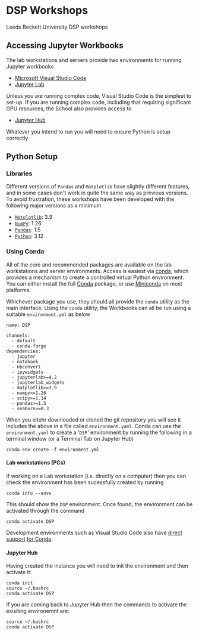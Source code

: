 # DSP Workshops
Leeds Beckett University DSP workshops

## Accessing Jupyter Workbooks

The lab workstations and servers provide two environments for running Jupyter workbooks

- [Microsoft Visual Studio Code](https://code.visualstudio.com/docs/datascience/jupyter-notebooks)
- [Jupyter Lab](https://jupyter.org/)

Unless you are running complex code, Visual Studio Code is the simplest to set-up. If you are running complex code, including that requiring significant GPU resources, the School also provides access to

- [Jupyter Hub](https://jupyterhub.aet.leedsbeckett.ac.uk/)

Whatever you intend to run you will need to ensure Python is setup correctly

## Python Setup

### Libraries

Different versions of `Pandas` and `Matplotlib` have slightly different features, and in some cases don't work in quite the same way as previous versions. To avoid frustration, these workshops have been developed with the following major versions as a minimum

- [`Matplotlib`](https://matplotlib.org/): 3.9
- [`NumPy`](https://numpy.org/): 1.26
- [`Pandas`](https://pandas.pydata.org/): 1.5
- [`Python`](https://www.python.org/downloads/): 3.12

### Using Conda

All of the core and recommended packages are available on the lab workstations and server environments. Access is easiest via [conda](https://anaconda.org/anaconda/conda), which provides a mechanism to create a controlled virtual Python environment. You can either install the full [Conda](https://docs.conda.io/projects/conda/en/latest/index.html) package, or use [Miniconda](https://www.anaconda.com/docs/getting-started/miniconda/install) on most platforms.

Whichever package you use, they should all provide the `conda` utility as the main interface. Using the `conda` utility, the Workbooks can all be run using a suitable `environment.yml` as below

```
name: DSP
 
channels:
  - default
  - conda-forge
dependencies:
  - jupyter
  - notebook
  - nbconvert
  - ipywidgets
  - jupyterlab>=4.2
  - jupyterlab_widgets
  - matplotlib>=3.9
  - numpy>=1.26
  - scipy>=1.14
  - pandas>=1.5
  - seaborn>=0.3
```

When you eitehr downloaded or cloned the git repository you will see it includes the above in a file called `environment.yaml`. Conda can use the `environment.yaml` to create a '`DSP`' environment by running the following in a terminal window (or a Terminal Tab on Jupyter Hub)

```
conda env create -f environment.yml
```

#### Lab workstations (PCs)

If working on a Lab workstation (i.e. directly on a computer) then you can check the environment has been sucessfully created by running

```
conda info --envs
```

This should show the `DSP` environment. Once found, the environment can be activated through the command

```
conda activate DSP
```

Development environments such as Visual Studio Code also have [direct support](https://code.visualstudio.com/docs/python/environments) [for Conda](https://www.anaconda.com/docs/tools/working-with-conda/ide-tutorials/vscode).

#### Jupyter Hub

Having created the instance you will need to init the environment and then activate it:
```
conda init
source ~/.bashrc
conda activate DSP
```

If you are coming back to Jupyter Hub then the commands to activate the exisiting environemnt are:
```
source ~/.bashrc
conda activate DSP
```
